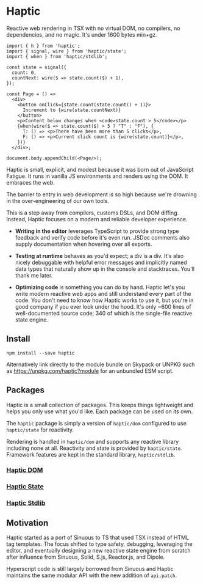 # Haptic

Reactive web rendering in TSX with no virtual DOM, no compilers, no
dependencies, and no magic. It's under 1600 bytes min+gz.

```tsx
import { h } from 'haptic';
import { signal, wire } from 'haptic/state';
import { when } from 'haptic/stdlib';

const state = signal({
  count: 0,
  countNext: wire($ => state.count($) + 1),
});

const Page = () =>
  <div>
    <button onClick={state.count(state.count() + 1)}>
      Increment to {wire(state.countNext)}
    </button>
    <p>Content below changes when <code>state.count > 5</code></p>
    {when(wire($ => state.count($) > 5 ? "T" : "F"), {
      T: () => <p>There have been more than 5 clicks</p>,
      F: () => <p>Current click count is {wire(state.count)}</p>,
    })}
  </div>;

document.body.appendChild(<Page/>);
```

Haptic is small, explicit, and modest because it was born out of JavaScript
Fatigue. It runs in vanilla JS environments and renders using the DOM. It
embraces the web.

The barrier to entry in web development is so high because we're drowning in the
over-engineering of our own tools.

This is a step away from compilers, customs DSLs, and DOM diffing. Instead,
Haptic focuses on a modern and reliable developer experience.

- __Writing in the editor__ leverages TypeScript to provide strong type feedback
  and verify code before it's even run. JSDoc comments also supply documentation
  when hovering over all exports.

- __Testing at runtime__ behaves as you'd expect; a div is a div. It's also
  nicely debuggable with helpful error messages and implicitly named data types
  that naturally show up in the console and stacktraces. You'll thank me later.

- __Optimizing code__ is something you can do by hand. Haptic let's you write
  modern reactive web apps and still understand every part of the code. You
  don't need to know how Haptic works to use it, but you're in good company if
  you ever look under the hood. It's only ~600 lines of well-documented source
  code; 340 of which is the single-file reactive state engine.

## Install

```
npm install --save haptic
```

Alternatively link directly to the module bundle on Skypack or UNPKG such as
https://unpkg.com/haptic?module for an unbundled ESM script.

## Packages

Haptic is a small collection of packages. This keeps things lightweight and
helps you only use what you'd like. Each package can be used on its own.

The `haptic` package is simply a version of `haptic/dom` configured to use
`haptic/state` for reactivity.

Rendering is handled in `haptic/dom` and supports any reactive library including
none at all. Reactivity and state is provided by `haptic/state`. Framework
features are kept in the standard library, `haptic/stdlib`.

### [Haptic DOM](./dom/readme.md)

### [Haptic State](./state/readme.md)

### [Haptic Stdlib](./stdlib/readme.md)

## Motivation

Haptic started as a port of Sinuous to TS that used TSX instead of HTML tag
templates. The focus shifted to type safety, debugging, leveraging the editor,
and eventually designing a new reactive state engine from scratch after
influence from Sinuous, Solid, S.js, Reactor.js, and Dipole.

Hyperscript code is still largely borrowed from Sinuous and Haptic maintains the
same modular API with the new addition of `api.patch`.
